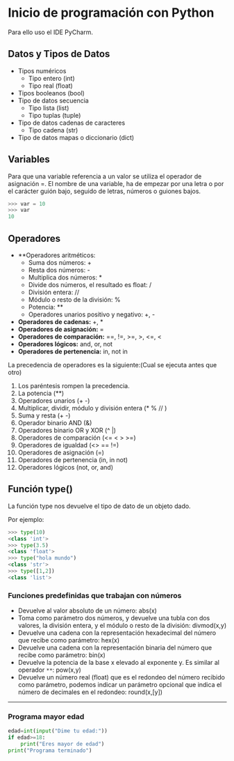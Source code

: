# Inicio de programación con Python
Para ello uso el IDE PyCharm.

## Datos y Tipos de Datos

* Tipos numéricos
    - Tipo entero (int)
    - Tipo real (float)
* Tipos booleanos (bool)
* Tipo de datos secuencia
    - Tipo lista (list)
    - Tipo tuplas (tuple)
* Tipo de datos cadenas de caracteres
    - Tipo cadena (str)
* Tipo de datos mapas o diccionario (dict)

## Variables

Para que una variable referencia a un valor se utiliza el operador de asignación =.
El nombre de una variable, ha de empezar por una letra o por el carácter guión bajo, seguido de letras, números o guiones bajos.

```python
>>> var = 10
>>> var
10
```

## Operadores

* **Operadores aritméticos:
    - Suma dos números: +
    - Resta dos números: -
    - Multiplica dos números: *
    - Divide dos números, el resultado es float: / 
    - División entera: //
    -  Módulo o resto de la división: %
    -  Potencia: **
    -  Operadores unarios positivo y negativo: +, -
* **Operadores de cadenas:** +, *
* **Operadores de asignación:** =
* **Operadores de comparación:** ==, !=, >=, >, <=, <
* **Operadores lógicos:** and, or, not
* **Operadores de pertenencia:** in, not in

La precedencia de operadores es la siguiente:(Cual se ejecuta antes que otro)

1. Los paréntesis rompen la precedencia.
2. La potencia (**)
3. Operadores unarios (+ -)
4. Multiplicar, dividir, módulo y división entera (* % // )
5. Suma y resta (+ -)
6. Operador binario AND (&)
7. Operadores binario OR y XOR (^ |)
8. Operadores de comparación (<= < > >=)
9. Operadores de igualdad (<> == !=)
10. Operadores de asignación (=)
11. Operadores de pertenencia (in, in not)
12. Operadores lógicos (not, or, and)

## Función type()
La función type nos devuelve el tipo de dato de un objeto dado. 

Por ejemplo:
```python
>>> type(10)
<class 'int'>
>>> type(3.5)
<class 'float'>
>>> type("hola mundo")
<class 'str'>
>>> type([1,2])
<class 'list'>
```
### Funciones predefinidas que trabajan con números
* Devuelve al valor absoluto de un número: abs(x)
* Toma como parámetro dos números, y devuelve una tubla con dos valores, la división entera, y el módulo o resto de la división: divmod(x,y)
* Devuelve una cadena con la representación hexadecimal del número que recibe como parámetro: hex(x)
* Devuelve una cadena con la representación binaria del número que recibe como parámetro: bin(x)
* Devuelve la potencia de la base x elevado al exponente y. Es similar al operador ```**```: pow(x,y)
* Devuelve un número real (float) que es el redondeo del número recibido como parámetro, podemos indicar un parámetro opcional que indica el número de decimales en el redondeo: round(x,[y])
-------------

### Programa mayor edad

```python
edad=int(input("Dime tu edad:"))
if edad>=18:
    print("Eres mayor de edad")
print("Programa terminado")
```

